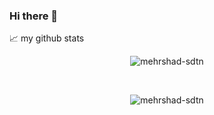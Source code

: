 ### Hi there 👋



📈 my github stats
<p align="center"> <img src="https://github-readme-stats.vercel.app/api?username=mehrshad-sdtn&show_icons=true" alt="mehrshad-sdtn" /></p>
<br/>
<p align="center"> <img src="https://github-readme-stats.vercel.app/api/top-langs/?username=mehrshad-sdtn&hide=css,html,ejs&layout=compact" alt="mehrshad-sdtn" /> </p>

